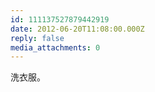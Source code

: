 ```yaml
---
id: 111137527879442919
date: 2012-06-20T11:08:00.000Z
reply: false
media_attachments: 0
---
```


洗衣服。 ​​​​

